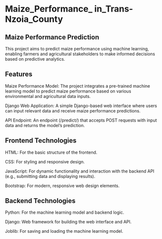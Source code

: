 # Maize_Performance_ in_Trans-Nzoia_County
## Maize Performance Prediction

This project aims to predict maize performance using machine learning, enabling farmers and agricultural stakeholders to make informed decisions based on predictive analytics.

## Features
Maize Performance Model: The project integrates a pre-trained machine learning model to predict maize performance based on various environmental and agricultural data inputs.

Django Web Application: A simple Django-based web interface where users can input relevant data and receive maize performance predictions.

API Endpoint: An endpoint (/predict/) that accepts POST requests with input data and returns the model’s prediction.

## Frontend Technologies
HTML: For the basic structure of the frontend.

CSS: For styling and responsive design.

JavaScript: For dynamic functionality and interaction with the backend API (e.g., submitting data and displaying results).

Bootstrap: For modern, responsive web design elements.

## Backend Technologies
Python: For the machine learning model and backend logic.

Django: Web framework for building the web interface and API.

Joblib: For saving and loading the machine learning model.
